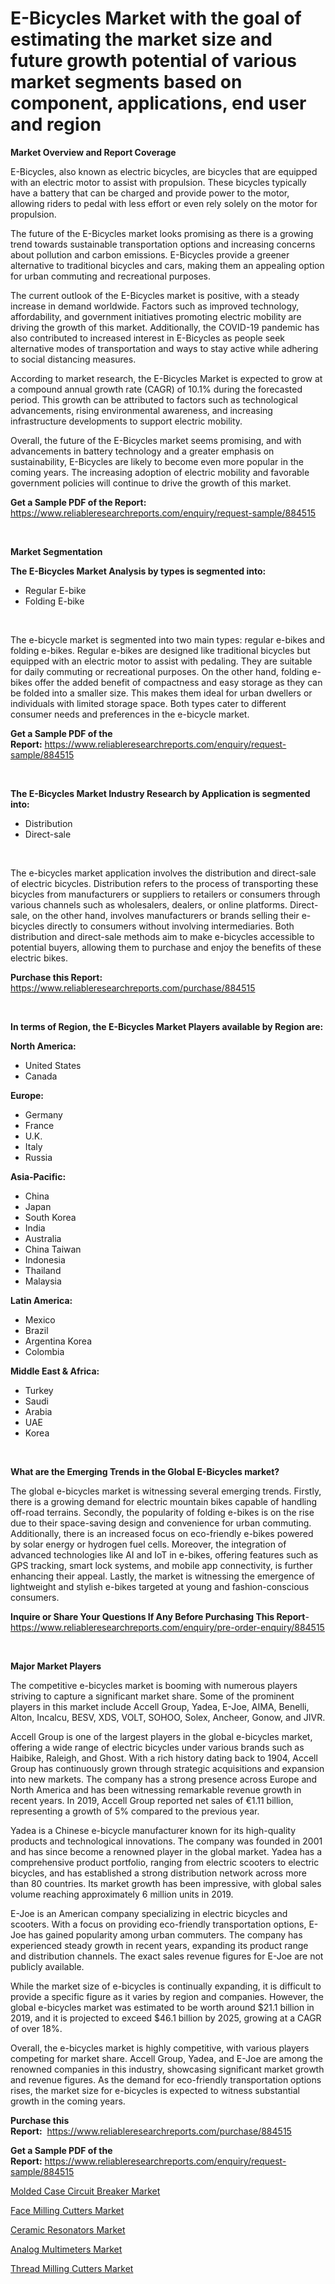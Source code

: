 <p><h1>E-Bicycles Market with the goal of estimating the market size and future growth potential of various market segments based on component, applications, end user and region</h1></p><p><strong>Market Overview and Report Coverage</strong></p>
<p><p>E-Bicycles, also known as electric bicycles, are bicycles that are equipped with an electric motor to assist with propulsion. These bicycles typically have a battery that can be charged and provide power to the motor, allowing riders to pedal with less effort or even rely solely on the motor for propulsion.</p><p>The future of the E-Bicycles market looks promising as there is a growing trend towards sustainable transportation options and increasing concerns about pollution and carbon emissions. E-Bicycles provide a greener alternative to traditional bicycles and cars, making them an appealing option for urban commuting and recreational purposes.</p><p>The current outlook of the E-Bicycles market is positive, with a steady increase in demand worldwide. Factors such as improved technology, affordability, and government initiatives promoting electric mobility are driving the growth of this market. Additionally, the COVID-19 pandemic has also contributed to increased interest in E-Bicycles as people seek alternative modes of transportation and ways to stay active while adhering to social distancing measures.</p><p>According to market research, the E-Bicycles Market is expected to grow at a compound annual growth rate (CAGR) of 10.1% during the forecasted period. This growth can be attributed to factors such as technological advancements, rising environmental awareness, and increasing infrastructure developments to support electric mobility.</p><p>Overall, the future of the E-Bicycles market seems promising, and with advancements in battery technology and a greater emphasis on sustainability, E-Bicycles are likely to become even more popular in the coming years. The increasing adoption of electric mobility and favorable government policies will continue to drive the growth of this market.</p></p>
<p><strong>Get a Sample PDF of the Report:</strong> <a href="https://www.reliableresearchreports.com/enquiry/request-sample/884515">https://www.reliableresearchreports.com/enquiry/request-sample/884515</a></p>
<p>&nbsp;</p>
<p><strong>Market Segmentation</strong></p>
<p><strong>The E-Bicycles Market Analysis by types is segmented into:</strong></p>
<p><ul><li>Regular E-bike</li><li>Folding E-bike</li></ul></p>
<p>&nbsp;</p>
<p><p>The e-bicycle market is segmented into two main types: regular e-bikes and folding e-bikes. Regular e-bikes are designed like traditional bicycles but equipped with an electric motor to assist with pedaling. They are suitable for daily commuting or recreational purposes. On the other hand, folding e-bikes offer the added benefit of compactness and easy storage as they can be folded into a smaller size. This makes them ideal for urban dwellers or individuals with limited storage space. Both types cater to different consumer needs and preferences in the e-bicycle market.</p></p>
<p><strong>Get a Sample PDF of the Report:</strong>&nbsp;<a href="https://www.reliableresearchreports.com/enquiry/request-sample/884515">https://www.reliableresearchreports.com/enquiry/request-sample/884515</a></p>
<p>&nbsp;</p>
<p><strong>The E-Bicycles Market Industry Research by Application is segmented into:</strong></p>
<p><ul><li>Distribution</li><li>Direct-sale</li></ul></p>
<p>&nbsp;</p>
<p><p>The e-bicycles market application involves the distribution and direct-sale of electric bicycles. Distribution refers to the process of transporting these bicycles from manufacturers or suppliers to retailers or consumers through various channels such as wholesalers, dealers, or online platforms. Direct-sale, on the other hand, involves manufacturers or brands selling their e-bicycles directly to consumers without involving intermediaries. Both distribution and direct-sale methods aim to make e-bicycles accessible to potential buyers, allowing them to purchase and enjoy the benefits of these electric bikes.</p></p>
<p><strong>Purchase this Report:</strong>&nbsp; <a href="https://www.reliableresearchreports.com/purchase/884515">https://www.reliableresearchreports.com/purchase/884515</a></p>
<p>&nbsp;</p>
<p><strong>In terms of Region, the E-Bicycles Market Players available by Region are:</strong></p>
<p>
    <p> <strong> North America: </strong>
        <ul>
            <li>United States</li>
            <li>Canada</li>
        </ul>
        </p> 
    <p> <strong> Europe: </strong>
        <ul>
            <li>Germany</li>
            <li>France</li>
            <li>U.K.</li>
            <li>Italy</li>
            <li>Russia</li>
        </ul>
        </p> 
    <p> <strong> Asia-Pacific: </strong>
        <ul>
            <li>China</li>
            <li>Japan</li>
            <li>South Korea</li>
            <li>India</li>
            <li>Australia</li>
            <li>China Taiwan</li>
            <li>Indonesia</li>
            <li>Thailand</li>
            <li>Malaysia</li>
        </ul>
        </p> 
    <p> <strong> Latin America: </strong>
        <ul>
            <li>Mexico</li>
            <li>Brazil</li>
            <li>Argentina Korea</li>
            <li>Colombia</li>
        </ul>
        </p> 
    <p> <strong> Middle East & Africa: </strong>
        <ul>
            <li>Turkey</li>
            <li>Saudi</li>
            <li>Arabia</li>
            <li>UAE</li>
            <li>Korea</li>
        </ul>
    </p>
    </p>
<p>&nbsp;</p>
<p><strong>What are the Emerging Trends in the Global E-Bicycles market?</strong></p>
<p><p>The global e-bicycles market is witnessing several emerging trends. Firstly, there is a growing demand for electric mountain bikes capable of handling off-road terrains. Secondly, the popularity of folding e-bikes is on the rise due to their space-saving design and convenience for urban commuting. Additionally, there is an increased focus on eco-friendly e-bikes powered by solar energy or hydrogen fuel cells. Moreover, the integration of advanced technologies like AI and IoT in e-bikes, offering features such as GPS tracking, smart lock systems, and mobile app connectivity, is further enhancing their appeal. Lastly, the market is witnessing the emergence of lightweight and stylish e-bikes targeted at young and fashion-conscious consumers.</p></p>
<p><strong>Inquire or Share Your Questions If Any Before Purchasing This Report</strong>- <a href="https://www.reliableresearchreports.com/enquiry/pre-order-enquiry/884515">https://www.reliableresearchreports.com/enquiry/pre-order-enquiry/884515</a></p>
<p>&nbsp;</p>
<p><strong>Major Market Players</strong></p>
<p><p>The competitive e-bicycles market is booming with numerous players striving to capture a significant market share. Some of the prominent players in this market include Accell Group, Yadea, E-Joe, AIMA, Benelli, Alton, Incalcu, BESV, XDS, VOLT, SOHOO, Solex, Ancheer, Gonow, and JIVR.</p><p>Accell Group is one of the largest players in the global e-bicycles market, offering a wide range of electric bicycles under various brands such as Haibike, Raleigh, and Ghost. With a rich history dating back to 1904, Accell Group has continuously grown through strategic acquisitions and expansion into new markets. The company has a strong presence across Europe and North America and has been witnessing remarkable revenue growth in recent years. In 2019, Accell Group reported net sales of €1.11 billion, representing a growth of 5% compared to the previous year.</p><p>Yadea is a Chinese e-bicycle manufacturer known for its high-quality products and technological innovations. The company was founded in 2001 and has since become a renowned player in the global market. Yadea has a comprehensive product portfolio, ranging from electric scooters to electric bicycles, and has established a strong distribution network across more than 80 countries. Its market growth has been impressive, with global sales volume reaching approximately 6 million units in 2019.</p><p>E-Joe is an American company specializing in electric bicycles and scooters. With a focus on providing eco-friendly transportation options, E-Joe has gained popularity among urban commuters. The company has experienced steady growth in recent years, expanding its product range and distribution channels. The exact sales revenue figures for E-Joe are not publicly available.</p><p>While the market size of e-bicycles is continually expanding, it is difficult to provide a specific figure as it varies by region and companies. However, the global e-bicycles market was estimated to be worth around $21.1 billion in 2019, and it is projected to exceed $46.1 billion by 2025, growing at a CAGR of over 18%.</p><p>Overall, the e-bicycles market is highly competitive, with various players competing for market share. Accell Group, Yadea, and E-Joe are among the renowned companies in this industry, showcasing significant market growth and revenue figures. As the demand for eco-friendly transportation options rises, the market size for e-bicycles is expected to witness substantial growth in the coming years.</p></p>
<p><strong>Purchase this Report:</strong>&nbsp;&nbsp;<a href="https://www.reliableresearchreports.com/purchase/884515">https://www.reliableresearchreports.com/purchase/884515</a></p>
<p></p>
<p><strong>Get a Sample PDF of the Report:</strong>&nbsp;<a href="https://www.reliableresearchreports.com/enquiry/request-sample/884515">https://www.reliableresearchreports.com/enquiry/request-sample/884515</a></p>
<p><p><a href="https://www.linkedin.com/pulse/molded-case-circuit-breaker-market-share-amp-new-trends-gvwuf/">Molded Case Circuit Breaker Market</a></p><p><a href="https://www.linkedin.com/pulse/face-milling-cutters-market-size-share-amp-trends-analysis-up6wf/">Face Milling Cutters Market</a></p><p><a href="https://medium.com/@nayanmongiarp23/ceramic-resonators-market-research-report-its-history-and-forecast-2023-to-2030-d9d2cbc7be08">Ceramic Resonators Market</a></p><p><a href="https://medium.com/@plan.sock.color/analog-multimeters-market-size-market-outlook-and-market-forecast-2023-to-2030-b3ca22cd888b">Analog Multimeters Market</a></p><p><a href="https://www.linkedin.com/pulse/thread-milling-cutters-market-challenges-opportunities-growth-u9wcf/">Thread Milling Cutters Market</a></p></p>